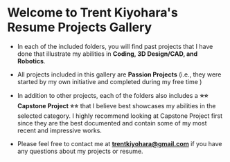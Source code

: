 # Welcome to Trent Kiyohara's Resume Projects Gallery
- In each of the included folders, you will find past projects that I have done that illustrate my abilities in **Coding, 3D Design/CAD, and Robotics**.

- All projects included in this gallery are **Passion Projects** (i.e., they were started by my own initiative and completed during my free time )

- In addition to other projects, each of the folders also includes a **⭐⭐ Capstone Project ⭐⭐** that I believe best showcases my abilities in the selected category.
 I highly recommend looking at Capstone Project first since they are the best documented and contain some of my most recent and impressive works.
 
- Please feel free to contact me at **trentkiyohara@gmail.com** if you have any questions about my projects or resume.
